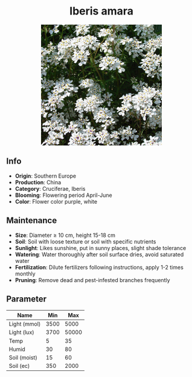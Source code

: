 <h1 align='center'>Iberis amara</h1>
<p align="center">
    <img 
        align='center'
        width='320'
        src="../images/iberis amara.png" 
        alt='Iberis amara' />
</p>

## Info

 - **Origin**: Southern Europe
 - **Production**: China
 - **Category**: Cruciferae, Iberis
 - **Blooming**: Flowering period April-June
 - **Color**: Flower color purple, white

## Maintenance

 - **Size**: Diameter ≥ 10 cm, height 15-18 cm
 - **Soil**: Soil with loose texture or soil with specific nutrients
 - **Sunlight**: Likes sunshine, put in sunny places, slight shade tolerance
 - **Watering**: Water thoroughly after soil surface dries, avoid saturated water
 - **Fertilization**: Dilute fertilizers following instructions, apply 1-2 times monthly
 - **Pruning**: Remove dead and pest-infested branches frequently

## Parameter

| Name         | Min  | Max   |
|--------------|------|-------|
| Light (mmol) | 3500 | 5000  |
| Light (lux)  | 3700 | 50000 |
| Temp         | 5    | 35    |
| Humid        | 30   | 80    |
| Soil (moist) | 15   | 60    |
| Soil (ec)    | 350  | 2000  |